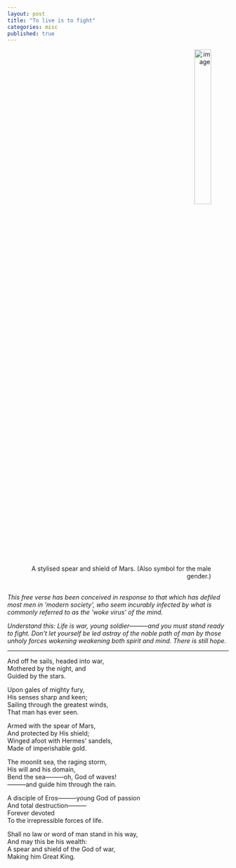 ```yaml
---
layout: post
title: "To live is to fight"
categories: misc
published: true
---
```


<figure style="text-align: right;">
<img src='/blog/assets/images/mars-symbol.png' alt='image' style="display: right; margin: 0 auto; width: 30%; height: 30%;" /> <br>
<figcaption style="text-align: right">A stylised spear and shield of Mars. (Also symbol for the male gender.)</figcaption>
</figure> 
<br><i>
This free verse has been conceived in response to that which has defiled most men in ’modern society', who seem incurably infected by what is commonly referred to as the 'woke virus' of the mind.<br></i>
<p><i>
Understand this: Life is war, young soldier———and you must stand ready to fight. Don't let yourself be led astray of the noble path of man by those unholy forces <i>wokening</i> weakening both spirit and mind. There is still hope.<br></i>
<hr /></p><p>
And off he sails, headed into war,<br>
Mothered by the night, and<br>
Guided by the stars.<br>
</p><p>
Upon gales of mighty fury,<br>
His senses sharp and keen;<br>
Sailing through the greatest winds,<br>
That man has ever seen.<br>
</p><p>
Armed with the spear of Mars,<br>
And protected by His shield;<br>
Winged afoot with Hermes' sandels,<br>
Made of imperishable gold.<br>
</p><p>
The moonlit sea, the raging storm,<br>
His will and his domain,<br>
Bend the sea———oh, God of waves!<br>
———and guide him through the rain.<br>
 </p><p>
A disciple of Eros———young God of passion<br>
And total destruction———<br>
Forever devoted<br>
To the irrepressible forces of life.<br>
</p><p>
Shall no law or word of man stand in his way,<br>
And may this be his wealth:<br>
A spear and shield of the God of war,<br>
Making him Great King.<br>
</p>